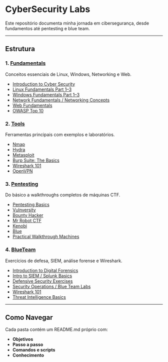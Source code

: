 # CyberSecurity Labs

Este repositório documenta minha jornada em cibersegurança, desde fundamentos até pentesting e blue team.

---

## Estrutura

### 1. [Fundamentals](Fundamentals/README.md)
Conceitos essenciais de Linux, Windows, Networking e Web.

- [Introduction to Cyber Security](Fundamentals/Introduction-to-Cyber-Security/README.md)
- [Linux Fundamentals Part 1–3](Fundamentals/Linux-Fundamentals/README.md)
- [Windows Fundamentals Part 1–3](Fundamentals/Windows-Fundamentals/README.md)
- [Network Fundamentals / Networking Concepts](Fundamentals/Network-Fundamentals/README.md)
- [Web Fundamentals](Fundamentals/Web-Fundamentals/README.md)
- [OWASP Top 10](Fundamentals/OWASP-Top-10/README.md)

### 2. [Tools](Tools/README.md)
Ferramentas principais com exemplos e laboratórios.

- [Nmap](Tools/Nmap/README.md)
- [Hydra](Tools/Hydra/README.md)
- [Metasploit](Tools/Metasploit/README.md)
- [Burp Suite: The Basics](Tools/Burp-Suite/README.md)
- [Wireshark 101](Tools/Wireshark/README.md)
- [OpenVPN](Tools/OpenVPN/README.md)

### 3. [Pentesting](Pentesting/README.md)
Do básico a walkthroughs completos de máquinas CTF.

- [Pentesting Basics](Pentesting/Pentesting-Basics/README.md)
- [Vulnversity](Pentesting/Vulnversity/README.md)
- [Bounty Hacker](Pentesting/Bounty-Hacker/README.md)
- [Mr Robot CTF](Pentesting/Mr-Robot/README.md)
- [Kenobi](Pentesting/Kenobi/README.md)
- [Blue](Pentesting/Blue/README.md)
- [Practical Walkthrough Machines](Pentesting/Practical-Walkthrough/README.md)

### 4. [BlueTeam](BlueTeam/README.md)
Exercícios de defesa, SIEM, análise forense e Wireshark.

- [Introduction to Digital Forensics](BlueTeam/Digital-Forensics/README.md)
- [Intro to SIEM / Splunk Basics](BlueTeam/SIEM/README.md)
- [Defensive Security Exercises](BlueTeam/Defensive-Security/README.md)
- [Security Operations / Blue Team Labs](BlueTeam/Security-Operations/README.md)
- [Wireshark 101](BlueTeam/Wireshark/README.md)
- [Threat Intelligence Basics](BlueTeam/Threat-Intelligence/README.md)

---

## Como Navegar

Cada pasta contém um README.md próprio com:

- **Objetivos**  
- **Passo a passo**  
- **Comandos e scripts**  
- **Conhecimento**

